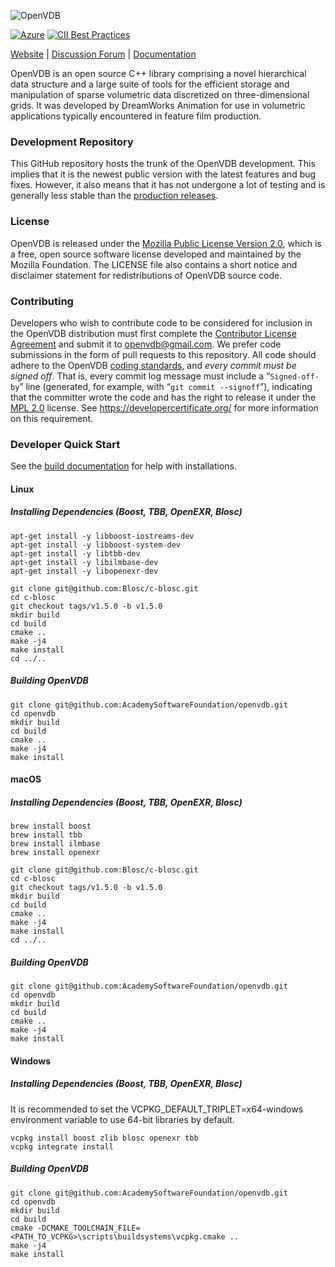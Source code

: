 ![OpenVDB](https://www.openvdb.org/images/openvdb_logo.png)

[![Azure](https://dev.azure.com/academysoftwarefoundation/Academy%20Software%20Foundation/_apis/build/status/academysoftwarefoundation.openvdb)](https://dev.azure.com/academysoftwarefoundation/Academy%20Software%20Foundation/_build?definitionId=1&_a=summary)
[![CII Best Practices](https://bestpractices.coreinfrastructure.org/projects/2774/badge)](https://bestpractices.coreinfrastructure.org/projects/2774)

[Website](https://www.openvdb.org) |
[Discussion Forum](https://www.openvdb.org/forum) |
[Documentation](https://www.openvdb.org/documentation/)

OpenVDB is an open source C++ library comprising a novel hierarchical data structure and a large suite of tools for the efficient storage and manipulation of sparse volumetric data discretized on three-dimensional grids. It was developed by DreamWorks Animation for use in volumetric applications typically encountered in feature film production.


### Development Repository

This GitHub repository hosts the trunk of the OpenVDB development. This implies that it is the newest public version with the latest features and bug fixes. However, it also means that it has not undergone a lot of testing and is generally less stable than the [production releases](https://github.com/AcademySoftwareFoundation/openvdb/releases).


### License

OpenVDB is released under the [Mozilla Public License Version 2.0](https://www.mozilla.org/MPL/2.0/), which is a free, open source software license developed and maintained by the Mozilla Foundation. The LICENSE file also contains a short notice and disclaimer statement for redistributions of OpenVDB source code.


### Contributing

Developers who wish to contribute code to be considered for inclusion in the OpenVDB distribution must first complete the [Contributor License Agreement](https://www.openvdb.org/download/OpenVDBContributorLicenseAgreement.pdf) and submit it to [openvdb@gmail.com](mailto:openvdb@gmail.com).  We prefer code submissions in the form of pull requests to this repository.  All code should adhere to the OpenVDB [coding standards](https://www.openvdb.org/documentation/doxygen/codingStyle.html), and _every commit must be signed off_.  That is, every commit log message must include a “`Signed-off-by`” line (generated, for example, with “`git commit --signoff`”), indicating that the committer wrote the code and has the right to release it under the [MPL 2.0](https://www.mozilla.org/MPL/2.0/) license. See https://developercertificate.org/ for more information on this requirement.


### Developer Quick Start

See the [build documentation](https://www.openvdb.org/documentation/doxygen/build.html) for help with installations.

#### Linux
##### Installing Dependencies (Boost, TBB, OpenEXR, Blosc)

```
apt-get install -y libboost-iostreams-dev
apt-get install -y libboost-system-dev
apt-get install -y libtbb-dev
apt-get install -y libilmbase-dev
apt-get install -y libopenexr-dev
```
```
git clone git@github.com:Blosc/c-blosc.git
cd c-blosc
git checkout tags/v1.5.0 -b v1.5.0
mkdir build
cd build
cmake ..
make -j4
make install
cd ../..
```

##### Building OpenVDB
```
git clone git@github.com:AcademySoftwareFoundation/openvdb.git
cd openvdb
mkdir build
cd build
cmake ..
make -j4
make install
```
#### macOS
##### Installing Dependencies (Boost, TBB, OpenEXR, Blosc)
```
brew install boost
brew install tbb
brew install ilmbase
brew install openexr
```
```
git clone git@github.com:Blosc/c-blosc.git
cd c-blosc
git checkout tags/v1.5.0 -b v1.5.0
mkdir build
cd build
cmake ..
make -j4
make install
cd ../..
```
##### Building OpenVDB
```
git clone git@github.com:AcademySoftwareFoundation/openvdb.git
cd openvdb
mkdir build
cd build
cmake ..
make -j4
make install
```
#### Windows
##### Installing Dependencies (Boost, TBB, OpenEXR, Blosc)

It is recommended to set the VCPKG_DEFAULT_TRIPLET=x64-windows environment
variable to use 64-bit libraries by default.

```
vcpkg install boost zlib blosc openexr tbb
vcpkg integrate install
```
##### Building OpenVDB
```
git clone git@github.com:AcademySoftwareFoundation/openvdb.git
cd openvdb
mkdir build
cd build
cmake -DCMAKE_TOOLCHAIN_FILE=<PATH_TO_VCPKG>\scripts\buildsystems\vcpkg.cmake ..
make -j4
make install
```
